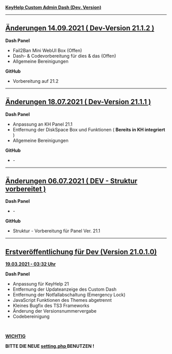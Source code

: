<u> <b> KeyHelp Custom Admin Dash (Dev. Version) </b> </u>

<hr>

<h2> <b> <u> Änderungen 14.09.2021 ( Dev-Version 21.1.2 ) </u> </b> </h2>

<b> Dash Panel </b>
<ul>

<li> Fail2Ban Mini WebUI Box (Offen) </li>

<li> Dash- & Codevorbereitung für dies & das (Offen) </li>

<li> Allgemeine Bereinigungen </li>

</ul>

<b> GitHub </b>
<ul>

<li> Vorbereitung auf 21.2 </li>

</ul>

<hr>

<h2> <b> <u> Änderungen 18.07.2021 ( Dev-Version 21.1.1 ) </u> </b> </h2>

<b> Dash Panel </b>
<ul>

<li> Anpassung an KH Panel 21.1 </li>

<li> Entfernung der DiskSpace Box und Funktionen ( <b>Bereits in KH integriert</b> ) </li>

<li> Allgemeine Bereinigungen </li>

</ul>

<b> GitHub </b>
<ul>

<li> - </li>

</ul>

<hr>

<h2> <b> <u> Änderungen 06.07.2021 ( DEV - Struktur vorbereitet ) </u> </b> </h2>

<b> Dash Panel </b>
<ul>

<li> - </li>

</ul>

<b> GitHub </b>
<ul>

<li> Struktur - Vorbereitung für Panel Ver. 21.1 </li>

</ul>

<hr>

<h2> <b> <u> Erstveröffentlichung für Dev (Version 21.0.1.0) </u> </b> </h2>

<u> <b> 19.03.2021 - 03:32 Uhr </b> </u>

<b> Dash Panel </b>
<ul>
<li> Anpassung für KeyHelp 21 </li>

<li> Entfernung der Updateanzeige des Custom Dash </li>

<li> Entfernung der Notfallabschaltung (Emergency Lock) </li>

<li> JavaScript Funktionen des Themes abgetrennt </li>

<li> Kleines Bugfix des TS3 Frameworks </li>

<li> Änderung der Versionsnummervergabe </li>

<li> Codebereinigung </li>
</ul>

<br>

<b> <u> WICHTIG </u> </b>

<b> BITTE DIE NEUE <u> setting.php </u> BENUTZEN ! </b>
